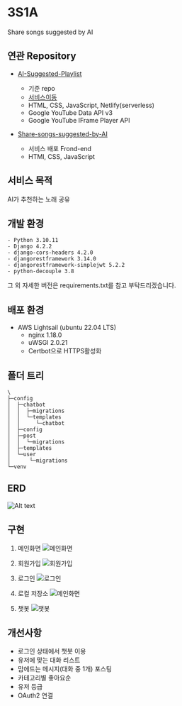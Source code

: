 # 3S1A
Share songs suggested by AI

## 연관 Repository
- [AI-Suggested-Playlist](https://github.com/AMinSC/AI-Suggested-Playlist)
    - 기준 repo
    - [서비스이동](https://majestic-salamander-540c1f.netlify.app)
    - HTML, CSS, JavaScript, Netlify(serverless)
    - Google YouTube Data API v3
    - Google YouTube IFrame Player API

- [Share-songs-suggested-by-AI](https://github.com/AMinSC/Share-songs-suggested-by-AI)
    - 서비스 배포 Frond-end
    - HTMl, CSS, JavaScript

## 서비스 목적
AI가 추천하는 노래 공유

## 개발 환경
    - Python 3.10.11
    - Django 4.2.2
    - django-cors-headers 4.2.0
    - djangorestframework 3.14.0
    - djangorestframework-simplejwt 5.2.2
    - python-decouple 3.8

그 외 자세한 버전은 requirements.txt를 참고 부탁드리겠습니다.

## 배포 환경

- AWS Lightsail (ubuntu 22.04 LTS)
    - nginx 1.18.0
    - uWSGI 2.0.21
    - Certbot으로 HTTPS활성화

## 폴더 트리

```
\
├─config
│  ├─chatbot
│  │  ├─migrations
│  │  └─templates
│  │     └─chatbot
│  ├─config
│  ├─post
│  │  └─migrations
│  ├─templates
│  └─user
│      └─migrations
└─venv
```

## ERD
![Alt text](asset/image.png)

## 구현
1. 메인화면
    ![메인화면](asset/main.png)

2. 회원가입
    ![회원가입](asset/register.png)

1. 로그인
    ![로그인](asset/login.png)

1. 로컬 저장소
    ![메인화면](asset/local-storage.png)

1. 챗봇
    ![챗봇](asset/chatbot.png)

## 개선사항
- 로그인 상태에서 챗봇 이용
- 유저에 맞는 대화 리스트
- 맘에드는 메시지(대화 중 1개) 포스팅
- 카테고리별 좋아요순
- 유저 등급
- OAuth2 연결 
